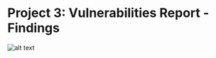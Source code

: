 # Project 3: Vulnerabilities Report - Findings
![alt text](https://github.com/mikethwolff/Security-Analyst-Projects-Udacity/blob/main/Intrusion%20Detection%20System/Findings/search.png)
